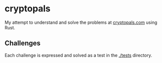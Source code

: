 # cryptopals
My attempt to understand and solve the problems at [cryptopals.com](https://www.cryptopals.com/) using Rust.

## Challenges

Each challenge is expressed and solved as a test in the [./tests](./tests) directory.
